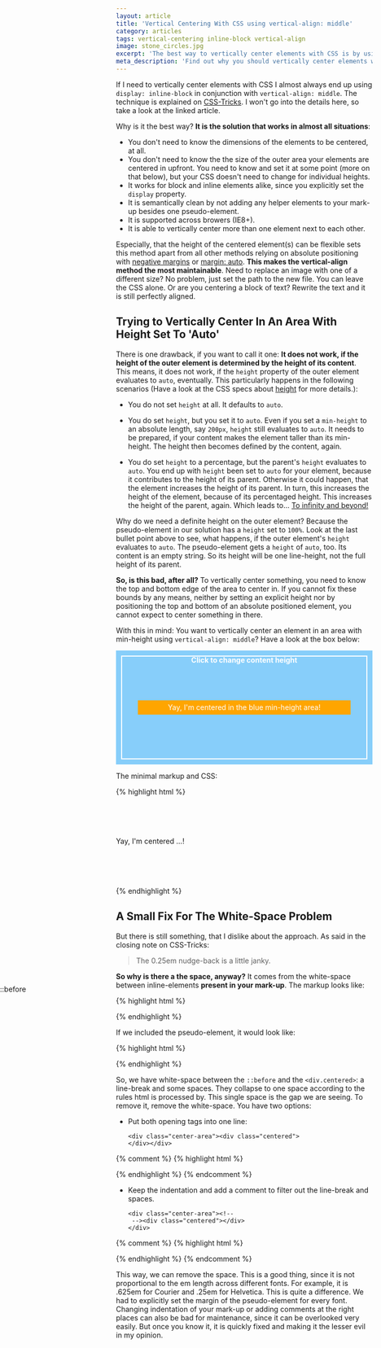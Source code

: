 ```yaml
---
layout: article
title: 'Vertical Centering With CSS using vertical-align: middle'
category: articles
tags: vertical-centering inline-block vertical-align
image: stone_circles.jpg
excerpt: 'The best way to vertically center elements with CSS is by using display: inline-block in conjunction with vertical-align: middle. This articles explains why it is the best way, what its limits are and what to keep in mind using this technique.'
meta_description: 'Find out why you should vertically center elements with vertical-align and what you need to keep in mind when working with this technique.'
---
```


If I need to vertically center elements with CSS I almost always end up using `display: inline-block` in conjunction with `vertical-align: middle`. The technique is explained on [CSS-Tricks](http://css-tricks.com/centering-in-the-unknown/). I won't go into the details here, so take a look at the linked article.

Why is it the best way? **It is the solution that works in almost all situations**:

- You don't need to know the dimensions of the elements to be centered, at all.
- You don't need to know the the size of the outer area your elements are centered in upfront. You need to know and set it at some point (more on that below), but your CSS doesn't need to change for individual heights.
- It works for block and inline elements alike, since you explicitly set the `display` property.
- It is semantically clean by not adding any helper elements to your mark-up besides one pseudo-element.
- It is supported across browers (IE8+).
- It is able to vertically center more than one element next to each other.

Especially, that the height of the centered element(s) can be flexible sets this method apart from all other methods relying on absolute positioning with [negative margins](http://css-tricks.com/snippets/css/exactly-center-an-imagediv-horizontally-and-vertically/) or [margin: auto](http://coding.smashingmagazine.com/2013/08/09/absolute-horizontal-vertical-centering-css/). **This makes the vertical-align method the most maintainable**. Need to replace an image with one of a different size? No problem, just set the path to the new file. You can leave the CSS alone. Or are you centering a block of text? Rewrite the text and it is still perfectly aligned.

Trying to Vertically Center In An Area With Height Set To 'Auto'
----------------------------------------------------------------
There is one drawback, if you want to call it one: **It does not work, if the height of the outer element is determined by the height of its content**. This means, it does not work, if the `height` property of the outer element evaluates to `auto`, eventually. This particularly happens in the following scenarios (Have a look at the CSS specs about [height](http://www.w3.org/TR/CSS2/visudet.html#propdef-height) for more details.):

- You do not set `height` at all. It defaults to `auto`.

- You do set `height`, but you set it to `auto`. Even if you set a `min-height` to an absolute length, say `200px`, `height` still evaluates to `auto`. It needs to be prepared, if your content makes the element taller than its min-height. The height then becomes defined by the content, again.

- You do set `height` to a percentage, but the parent's `height` evaluates to `auto`. You end up with `height` been set to `auto` for your element, because it contributes to the height of its parent. Otherwise it could happen, that the element increases the height of its parent. In turn, this increases the height of the element, because of its percentaged height. This increases the height of the parent, again. Which leads to... [To infinity and beyond!](http://www.youtube.com/watch?v=ejwrxGs_Y_I)

Why do we need a definite height on the outer element? Because the pseudo-element in our solution has a `height` set to `100%`. Look at the last bullet point above to see, what happens, if the outer element's `height` evaluates to `auto`. The pseudo-element gets a `height` of `auto`, too. Its content is an empty string. So its height will be one line-height, not the full height of its parent.

**So, is this bad, after all?** To vertically center something, you need to know the top and bottom edge of the area to center in. If you cannot fix these bounds by any means, neither by setting an explicit height nor by positioning the top and bottom of an absolute positioned element, you cannot expect to center something in there.

With this in mind: You want to vertically center an element in an area with min-height using `vertical-align: middle`? Have a look at the box below:

<div class="example">
  <div class="full-area">
    <div class="container">
      <div class="center-area"><!--
        --><div class="centered">Yay, I'm centered in the blue min-height area!</div>
      </div>
      <div class="content">Click to change content height</div>
    </div>
  </div>
</div>

<style type="text/css">
  .example .container {
    min-height: 150px;
    position: relative;
  }
  .example .content {
    height: 200px;
  }
  .example .center-area {
    position: absolute;
    top: 0;
    bottom: 0;
    left: 0;
    right: 0;
  }
  .example .center-area:before {
    content: '';
    display: inline-block;
    vertical-align: middle;
    height: 100%;
  }
  .example .centered {
    display: inline-block;
    vertical-align: middle;
  }

  /*making it prettier*/
  .example .full-area {
    background: lightgrey;
    color: white;
    height: 224px;
  }
  .example .center-area {
    text-align: center;
  }
  .example .container {
    padding: 10px;
    box-sizing: border-box;
    background: lightskyblue;
    line-height: 1;
  }
  .example .content {
    margin: 0;
    border: 2px solid white;
    transition: height 2s;
    text-align: center;
    font-weight: bold;
  }
  .example .centered {
    background: orange;
    padding: .5em;
    width: 80%;
  }
</style>

<script src="https://code.jquery.com/jquery-1.11.1.min.js"></script>
<script>
  (function($) {
    var heights = ['100px', '200px'],
        iteration = 0;

    $('.container').click(function() {
      $('.content').css('height', heights[iteration % heights.length]);
      iteration += 1;
    });
  }(jQuery.noConflict(true)))
</script>

The minimal markup and CSS:

{% highlight html %}
<div class="container">
  <div class="center-area"><!--
    --><div class="centered">Yay, I'm centered ...!</div>
  </div>
  <div class="content">
    <!-- Some content defining the
         height of the container -->
  </div>
</div>

<style type="text/css">
  .container {
    min-height: 150px;
    position: relative; /* so center-area can
                           be positioned absolute */
  }
  .center-area {
    /* let it fill the whole container */
    position: absolute;
    top: 0;
    bottom: 0;
    left: 0;
    right: 0;
  }
  .center-area:before {
    content: '';
    display: inline-block;
    vertical-align: middle;
    height: 100%;
  }
  .centered {
    display: inline-block;
    vertical-align: middle;
  }
</style>
{% endhighlight %}

A Small Fix For The White-Space Problem
---------------------------------------
But there is still something, that I dislike about the approach. As said in the closing note on CSS-Tricks:

> The 0.25em nudge-back is a little janky.

**So why is there a the space, anyway?** It comes from the white-space between inline-elements **present in your mark-up**. The markup looks like:

{% highlight html %}
<div class="center-area">
  <div class="centered"></div>
</div>
{% endhighlight %}

If we included the pseudo-element, it would look like:

{% highlight html %}
<div class="center-area">::before
  <div class="centered"></div>
</div>
{% endhighlight %}

So, we have white-space between the `::before` and the `<div.centered>`: a line-break and some spaces. They collapse to one space according to the rules html is processed by. This single space is the gap we are seeing. To remove it, remove the white-space. You have two options:

- Put both opening tags into one line:

  <div class="highlight"><pre><code class="language-html" data-lang="html"><span class="nt">&lt;div</span> <span class="na">class=</span><span class="s">"center-area"</span><span class="nt">&gt;&lt;div</span> <span class="na">class=</span><span class="s">"centered"</span><span class="nt">&gt;</span>
  <span class="nt">&lt;/div&gt;&lt;/div&gt;</span></code></pre></div>

{% comment %}
{% highlight html %}
<div class="center-area"><div class="centered">
</div></div>
{% endhighlight %}
{% endcomment %}

- Keep the indentation and add a comment to filter out the line-break and spaces.

  <div class="highlight"><pre><code class="language-html" data-lang="html"><span class="nt">&lt;div</span> <span class="na">class=</span><span class="s">"center-area"</span><span class="nt">&gt;</span><span class="c">&lt;!--</span>
  <span class="c"> --&gt;</span><span class="nt">&lt;div</span> <span class="na">class=</span><span class="s">"centered"</span><span class="nt">&gt;&lt;/div&gt;</span>
  <span class="nt">&lt;/div&gt;</span></code></pre></div>

{% comment %}
{% highlight html %}
<div class="center-area"><!--
 --><div class="centered"></div>
</div>
{% endhighlight %}
{% endcomment %}
  
This way, we can remove the space. This is a good thing, since it is not proportional to the em length across different fonts. For example, it is .625em for Courier and .25em for Helvetica. This is quite a difference. We had to explicitly set the margin of the pseudo-element for every font. Changing indentation of your mark-up or adding comments at the right places can also be bad for maintenance, since it can be overlooked very easily. But once you know it, it is quickly fixed and making it the lesser evil in my opinion.
